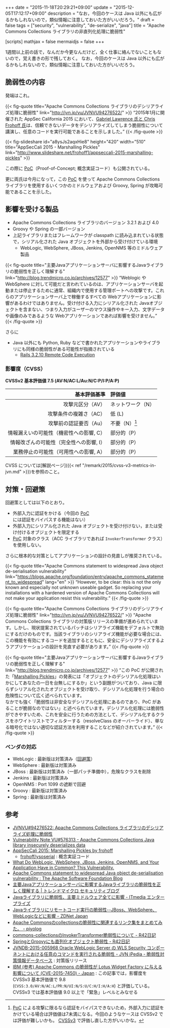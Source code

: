 +++
date = "2015-11-18T20:29:21+09:00"
update = "2015-12-05T17:12:17+09:00"
description = "なお，今回のケースは Java 以外にも広がるかもしれないので，類似情報に注意しておいた方がいいだろう。"
draft = false
tags = ["security", "vulnerability", "de-serialize", "java"]
title = "Apache Commons Collections ライブラリの非直列化処理に脆弱性"

[scripts]
  mathjax = false
  mermaidjs = false
+++

1週間以上前の話で，なんだか今更なんだけど，全く仕事に絡んでないこともないので，覚え書きの形で残しておく。
なお，今回のケースは Java 以外にも広がるかもしれないので，類似情報に注意しておいた方がいいだろう。

## 脆弱性の内容

発端はこれ。

{{< fig-quote title="Apache Commons Collections ライブラリのデシリアライズ処理に脆弱性" link="http://jvn.jp/vu/JVNVU94276522/" >}}
<q>2015年1月に開催された AppSec California 2015 において、<a href="http://frohoff.github.io/appseccali-marshalling-pickles/">Gabriel Lawrence 氏と Chris Frohoff 氏</a>は、信頼できないデータをデシリアライズしてしまう脆弱性について講演し、任意のコードを実行可能であることを示しました。</q>
{{< /fig-quote >}}

{{< fig-slideshare id="a8ysJs2aqxHie8" height="420" width="510" title="AppSecCali 2015 - Marshalling Pickles" link="http://www.slideshare.net/frohoff1/appseccali-2015-marshalling-pickles" >}}

この際に [PoC]（Proof-of-Concept; 概念実証コード）も公開されている。

更に両氏は今月になって，この [PoC] を使って Apache Commons Collections ライブラリを使用するいくつかのミドルウェアおよび Groovy, Spring が攻略可能であることを示した。

## 影響を受ける製品

- Apache Commons Collections ライブラリのバージョン 3.2.1 および 4.0
- Groovy や Spring の一部バージョン
- 上記ライブラリまたはフレームワークが classpath に読み込まれている状態で，シリアル化された Java オブジェクトを外部から受け付けている環境
    - WebLogic, WebSphere, JBoss, Jenkins, OpenNMS 等のミドルウェア製品

{{< fig-quote title="主要Javaアプリケーションサーバに影響するJavaライブラリの脆弱性を正しく理解する" link="http://blog.trendmicro.co.jp/archives/12577" >}}
<q>Weblogic や WebSphere に対して可能だと言われているのは、アプリケーションサーバを起動または停止するために通常、組織内で使用する管理ポートへの攻撃です。これらのアプリケーションサーバ上で稼働するすべての Webアプリケーションに影響があるわけではありません。受け付ける入力にシリアル化された Javaオブジェクトを含まない、つまり入力がユーザーのマウス操作やキー入力、文字データや画像のみであるような Webアプリケーションであれば影響を受けません。</q>
{{< /fig-quote >}}

さらに

- Java 以外にも Python, Ruby などで書かれたアプリケーションやライブラリにも同様の脆弱性がある可能性が指摘されている
    - [Rails 3.2.10 Remote Code Execution](https://github.com/charliesome/charlie.bz/blob/master/posts/rails-3.2.10-remote-code-execution.md "charlie.bz/rails-3.2.10-remote-code-execution.md at master · charliesome/charlie.bz")

### 影響度（CVSS）

**CVSSv2 基本評価値 7.5 (AV:N/AC:L/Au:N/C:P/I:P/A:P)**

| 基本評価基準                            | 評価値            |
|----------------------------------------:|:------------------|
| 攻撃元区分（AV）                        | ネットワーク（N） |
| 攻撃条件の複雑さ（AC）                  | 低 (L)            |
| 攻撃前の認証要否（Au）                  | 不要（N）[^a]     |
| 情報漏えいの可能性（機密性への影響, C） | 部分的（P）       |
| 情報改ざんの可能性（完全性への影響, I） | 部分的（P）       |
| 業務停止の可能性（可用性への影響, A）   | 部分的（P）       |

[^a]: [PoC] による攻撃に限るなら認証をバイパスできないため，外部入力に認証をかけている場合は評価値は7未満になる。今回のようなケースは CVSSv2 では評価が難しいかも。 [CVSSv3](https://baldanders.info/blog/000864/) で評価し直した方がいいかな。

CVSS については[解説ページ]({{< ref "/remark/2015/cvss-v3-metrics-in-jvn.md" >}})を参照のこと。

## 対策・回避策

回避策としては以下のとおり。

- 外部入力に認証をかける（今回の [PoC] には認証をバイパスする機能はない）
- 外部入力にシリアル化された Java オブジェクトを受け付けない，または受け付けるオブジェクトを限定する
- [PoC] 対象のクラス（ACC ライブラリであれば `InvokerTransformer` クラス）を使用しない。

さらに根本的な対策としてアプリケーションの設計の見直しが推奨されている。

{{< fig-quote title="Apache Commons statement to widespread Java object de-serialisation vulnerability" link="https://blogs.apache.org/foundation/entry/apache_commons_statement_to_widespread" lang="en" >}}
<q>However, to be clear: this is not the only known and especially not unknown useable gadget. So replacing your installations with a hardened version of Apache Commons Collections will not make your application resist this vulnerability.</q>
{{< /fig-quote >}}

{{< fig-quote title="Apache Commons Collections ライブラリのデシリアライズ処理に脆弱性" link="http://jvn.jp/vu/JVNVU94276522/" >}}
<q>Apache Commons Collections ライブラリの対策版リリースの準備が進められています。しかし、現状提案されているパッチはシリアライズ機能をデフォルトで無効にするだけのものです。当該ライブラリのシリアライズ機能が必要な場合には、この機能を有効にするコードを追加するとともに、安全にデシリアライズするようアプリケーションの設計を見直す必要があります。</q>
{{< /fig-quote >}}

{{< fig-quote title="主要Javaアプリケーションサーバに影響するJavaライブラリの脆弱性を正しく理解する" link="http://blog.trendmicro.co.jp/archives/12577" >}}
<q>この PoC が公開された「<a href="http://frohoff.github.io/appseccali-marshalling-pickles/">Marshalling Pickles</a>」の発表には「オブジェクトのデシリアル化処理はいかにしてあなたの一日を台無しにするか」という副題がついており、Java に限らずシリアル化されたオブジェクトを受け取り、デシリアル化処理を行う場合の危険性について広く述べられています。<br>
なかでも強く「脆弱性は非安全なデシリアル化処理にあるのであり、PoC があることが脆弱なのではない」と述べられています。デシリアル化処理には脆弱性ができやすいため、これを安全に行うための方法として、デシリアル化するクラスをホワイトリストでフィルターする（resolveClass のオーバーライド）、単なる暗号化ではない適切な認証方法を利用することなどが紹介されています。</q>
{{< /fig-quote >}}

### ベンダの対応

- WebLogic : 最新版は対策済み（[回避策](https://support.oracle.com/rs?type=doc&id=2076338.1)）
- WebSphere : 最新版は対策済み
- JBoss : 最新版は対策済み（一部パッチ準備中），危険なクラスを削除
- Jenkins : 最新版は対策済み
- OpenNMS : Port 1099 の遮断で回避
- Groovy : 最新版は対策済み
- Spring : 最新版は対策済み

## 参考

- [JVNVU#94276522: Apache Commons Collections ライブラリのデシリアライズ処理に脆弱性](http://jvn.jp/vu/JVNVU94276522/)
- [Vulnerability Note VU#576313 - Apache Commons Collections Java library insecurely deserializes data](http://www.kb.cert.org/vuls/id/576313)
- [AppSecCali 2015: Marshalling Pickles by frohoff](http://frohoff.github.io/appseccali-marshalling-pickles/)
    - [frohoff/ysoserial](https://github.com/frohoff/ysoserial) : 概念実証コード
- [What Do WebLogic, WebSphere, JBoss, Jenkins, OpenNMS, and Your Application Have in Common? This Vulnerability.](http://foxglovesecurity.com/2015/11/06/what-do-weblogic-websphere-jboss-jenkins-opennms-and-your-application-have-in-common-this-vulnerability/)
- [Apache Commons statement to widespread Java object de-serialisation vulnerability : The Apache Software Foundation Blog](https://blogs.apache.org/foundation/entry/apache_commons_statement_to_widespread)
- [主要Javaアプリケーションサーバに影響するJavaライブラリの脆弱性を正しく理解する | トレンドマイクロ セキュリティブログ](http://blog.trendmicro.co.jp/archives/12577)
- [Javaライブラリに脆弱性、主要ミドルウェア全てに影響 - ITmedia エンタープライズ](http://www.itmedia.co.jp/enterprise/articles/1511/10/news053.html)
- [Javaライブラリにリモートコード実行の脆弱性--JBoss、WebSphere、WebLogicなどに影響 - ZDNet Japan](http://japan.zdnet.com/article/35073223/)
- [Apache Commonsのcollectionsの脆弱性に関連するリンク集をまとめてみた。 - piyolog](http://d.hatena.ne.jp/Kango/20151110/1447175137)
- [commons-collectionsのInvokerTransformer脆弱性について - R42日記](http://takahashikzn.root42.jp/entry/2015/11/10/155319)
- [SpringとGroovyにも直列化オブジェクト脆弱性 - R42日記](http://takahashikzn.root42.jp/entry/2015/11/12/031449)
- [JVNDB-2015-005968 Oracle WebLogic Server の WLS Security コンポーネントにおける任意のコマンドを実行される脆弱性 - JVN iPedia - 脆弱性対策情報データベース](http://jvndb.jvn.jp/ja/contents/2015/JVNDB-2015-005968.html) : 対策版リリース
- [IBM (参考) Apache Commons の脆弱性が Lotus Widget Factory に与える影響について (CVE-2015-7450) - Japan](http://www-01.ibm.com/support/docview.wss?uid=swg21972121) : この記事では，影響度を CVSSv3 基本評価値で 9.8 (`CVSS:3.0/AV:N/AC:L/PR:N/UI:N/S:U/C:H/I:H/A:H`) と評価している。 CVSSv3 では基本評価値 9.0 以上で「緊急」レベルとみなせる

[PoC]: https://github.com/frohoff/ysoserial "frohoff/ysoserial"
